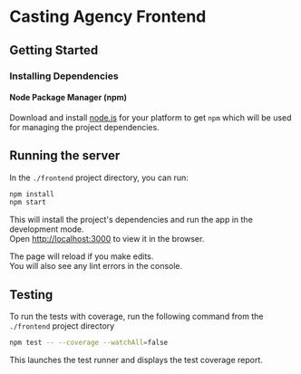 # Casting Agency Frontend
## Getting Started
### Installing Dependencies
#### Node Package Manager (npm)
Download and install [node.js](https://nodejs.org/en/) for your platform to get `npm` which will be used for managing the project dependencies.

## Running the server
In the `./frontend` project directory, you can run:

```bash
npm install
npm start
```
This will install the project's dependencies and run the app in the development mode.<br />
Open [http://localhost:3000](http://localhost:3000) to view it in the browser.

The page will reload if you make edits.<br />
You will also see any lint errors in the console.

## Testing
To run the tests with coverage, run the following command from the `./frontend` project directory
```bash
npm test -- --coverage --watchAll=false
```
This launches the test runner and displays the test coverage report.


